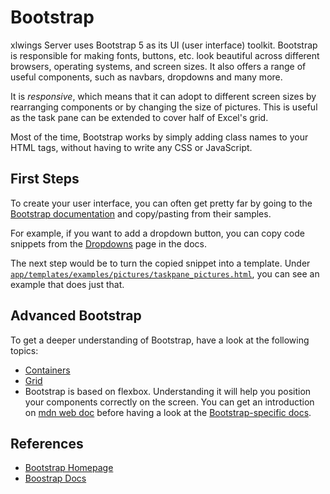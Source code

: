 # Bootstrap

xlwings Server uses Bootstrap 5 as its UI (user interface) toolkit. Bootstrap is responsible for making fonts, buttons, etc. look beautiful across different browsers, operating systems, and screen sizes. It also offers a range of useful components, such as navbars, dropdowns and many more.

It is _responsive_, which means that it can adopt to different screen sizes by rearranging components or by changing the size of pictures. This is useful as the task pane can be extended to cover half of Excel's grid.

Most of the time, Bootstrap works by simply adding class names to your HTML tags, without having to write any CSS or JavaScript.

## First Steps

To create your user interface, you can often get pretty far by going to the [Bootstrap documentation](https://getbootstrap.com/docs) and copy/pasting from their samples.

For example, if you want to add a dropdown button, you can copy code snippets from the [Dropdowns](https://getbootstrap.com/docs/5.3/components/dropdowns/) page in the docs.

The next step would be to turn the copied snippet into a [](Jinja.md) template. Under [`app/templates/examples/pictures/taskpane_pictures.html`](https://github.com/xlwings/xlwings-server/blob/main/app/templates/examples/pictures/taskpane_pictures.html), you can see an example that does just that.

## Advanced Bootstrap

To get a deeper understanding of Bootstrap, have a look at the following topics:

- [Containers](https://getbootstrap.com/docs/5.3/layout/containers/)
- [Grid](https://getbootstrap.com/docs/5.3/layout/grid/)
- Bootstrap is based on flexbox. Understanding it will help you position your components correctly on the screen. You can get an introduction on [mdn web doc](https://developer.mozilla.org/en-US/docs/Web/CSS/CSS_flexible_box_layout/Basic_concepts_of_flexbox) before having a look at the [Bootstrap-specific docs](https://getbootstrap.com/docs/5.3/utilities/flex/).

## References

- [Bootstrap Homepage](https://getbootstrap.com/)
- [Boostrap Docs](https://getbootstrap.com/docs)
